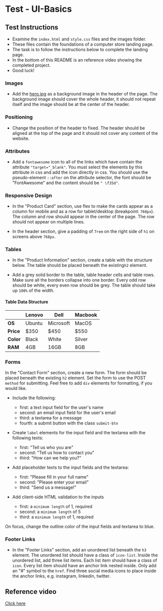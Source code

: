# Test - UI-Basics

## Test Instructions

- Examine the `index.html` and `style.css` files and the images folder.
- These files contain the foundations of a computer store landing page.
- The task is to follow the instructions below to complete the landing page.
- In the bottom of this README is an reference video showing the completed project.
- Good luck!

### Images

- Add the [hero.jpg](./images/hero.jpg) as a background image in the header of the page. The background image should cover the whole header, it should not repeat itself and the image should be at the center of the header.

### Positioning

- Change the position of the header to fixed. The header should be aligned at the top of the page and it should not cover any content of the website.

### Attributes

- Add a `fontawesome` icon to all of the links which have contain the attribute `"target="_blank"`. You must select the elements by this attribute in css and add the icon directly in css. You should use the pseudo-element `::after` on the attribute selector, the font should be "FontAwesome" and the content should be `" \f35d"`.

### Responsive Design

- In the "Product Card" section, use flex to make the cards appear as a column for mobile and as a row for tablet/desktop (breakpoint: `768px`). The column and row should appear in the center of the page. The row should not appear on multiple lines.

* In the header section, give a padding of `7rem` on the right side of `h1` on screens above `768px`.

### Tables

- In the "Product Information" section, create a table with the structure below. The table should be placed beneath the  existing`h2` element.

- Add a grey solid border to the table, table header cells and table rows. Make sure all the borders collapse into one border. Every odd row should be white, every even row should be grey. The table should take up `100%` of the width.

#### Table Data Structure

|           | Lenovo | Dell      | Macbook |
| --------- | ------ | --------- | ------- |
| **OS**    | Ubuntu | Microsoft | MacOS   |
| **Price** | $350   | $450      | $550    |
| **Color** | Black  | White     | Silver  |
| **RAM**   | 4GB    | 16GB      | 8GB     |

### Forms

In the "Contact Form" section, create a new form. The form should be placed beneath the existing `h2` element. Set the form to use the POST `method` for submitting. Feel free to add `div` elements for formatting, if you would like.

- Include the following:
    - first: a text input field for the user's name
    - second: an email input field for the user's email
    - third: a textarea for a message
    - fourth: a submit button with the class `submit-btn`

- Create `label` elements for the input field and the textarea with the following texts:
    - first: "Tell us who you are"
    - second: "Tell us how to contact you"
    - third: "How can we help you?"

- Add placeholder texts to the input fields and the textarea:
    - first: "Please fill in your full name"
    - second: "Please enter your email"
    - third: "Send us a message!"

- Add client-side HTML validation to the inputs
    - first: a `minimum length` of 1, required
    - second: a `minimum length` of 5
    - third: a `minimum length` of 1, required

On focus, change the outline color of the input fields and textarea to blue.

### Footer Links

- In the "Footer Links" section, add an unordered list beneath the `h3` element. The unordered list should have a class of `icon-list`. Inside the unordered list, add three list items. Each list item should have a class of `icon`. Every list item should have an anchor link nested inside. Only add an "#" symbol to the `href`. Find three social media icons to place inside the anchor links, e.g. instagram, linkedin, twitter.

## Reference video

[Click here](simplescreenrecorder-2022-10-21_14.38.54.mp4)